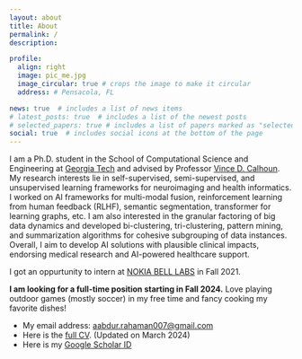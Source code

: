 ```yaml
---
layout: about
title: About
permalink: /
description:

profile:
  align: right
  image: pic_me.jpg
  image_circular: true # crops the image to make it circular
  address: # Pensacola, FL

news: true  # includes a list of news items
# latest_posts: true  # includes a list of the newest posts
# selected_papers: true # includes a list of papers marked as "selected={true}"
social: true  # includes social icons at the bottom of the page
---
```


I am a Ph.D. student in the School of Computational Science and Engineering at [Georgia Tech](https://cse.gatech.edu/) and advised by Professor [Vince D. Calhoun](https://scholar.google.com/citations?user=WNOoGKIAAAAJ&hl=en). My research interests lie in self-supervised, semi-supervised, and unsupervised learning frameworks for neuroimaging and health informatics. I worked on AI frameworks for multi-modal fusion, reinforcement learning from human feedback (RLHF), semantic segmentation, transformer for learning graphs, etc. I am also interested in the granular factoring of big data dynamics and developed bi-clustering, tri-clustering, pattern mining, and summarization algorithms for cohesive subgrouping of data instances. Overall, I aim to develop AI solutions with plausible clinical impacts, endorsing medical research and AI-powered healthcare support. 

I got an oppurtunity to intern at [NOKIA BELL LABS](https://www.bell-labs.com/) in Fall 2021.
<!---
[Another intriguing aspect of my work involves leveraging neurocomputational strategies to enhance SOTA AI. To this end, my projects are instantiated to various downstream tasks, e.g., transformer-based biclustering, classification, GNN for brain network modeling, 2D bottleneck-attention-module for multi-modal fusion, and Generative modeling]:
I've been conducting my research in the Center for Translational Research in Neuroimaging and Data Science[(TReNDS)](https://trendscenter.org/) - a joint research lab with Georgia Tech, Emory, and Georgia State University led
-->

**I am looking for a full-time position starting in Fall 2024.** Love playing outdoor games (mostly soccer) in my free time and fancy cooking my favorite dishes!

* My email address: aabdur.rahaman007@gmail.com
* Here is the [full CV](CV/CV_MA_Rahaman.pdf). (Updated on March 2024)
* Here is my [Google Scholar ID](https://scholar.google.com/citations?user=fiosWPwAAAAJ&hl=en)

